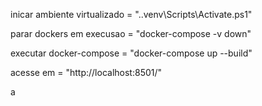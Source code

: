 inicar ambiente virtualizado = ".\.venv\Scripts\Activate.ps1"

parar dockers em execusao = "docker-compose -v down"

executar docker-compose = "docker-compose up --build"

acesse em = "http://localhost:8501/"

a